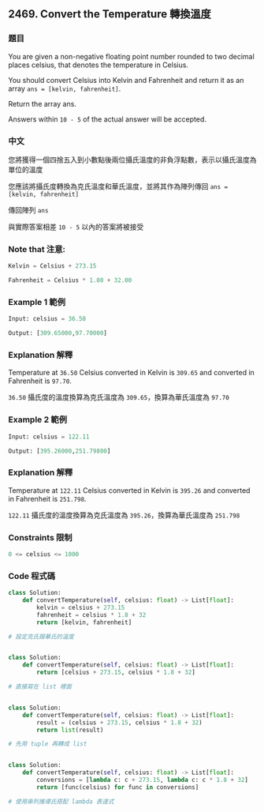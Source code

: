 ## 2469. Convert the Temperature 轉換溫度

### 題目

You are given a non-negative floating point number rounded to two decimal places celsius, that denotes the temperature in Celsius.

You should convert Celsius into Kelvin and Fahrenheit and return it as an array `ans = [kelvin, fahrenheit]`.

Return the array ans.

Answers within `10 - 5` of the actual answer will be accepted.

### 中文

您將獲得一個四捨五入到小數點後兩位攝氏溫度的非負浮點數，表示以攝氏溫度為單位的溫度

您應該將攝氏度轉換為克氏溫度和華氏溫度，並將其作為陣列傳回 `ans = [kelvin, fahrenheit]`

傳回陣列 `ans`

與實際答案相差 `10 - 5` 以內的答案將被接受

### Note that 注意:

```py
Kelvin = Celsius + 273.15

Fahrenheit = Celsius * 1.80 + 32.00
```

### Example 1 範例

```py
Input: celsius = 36.50

Output: [309.65000,97.70000]
```

### Explanation 解釋

Temperature at `36.50` Celsius converted in Kelvin is `309.65` and converted in Fahrenheit is `97.70`.

`36.50` 攝氏度的溫度換算為克氏溫度為 `309.65`，換算為華氏溫度為 `97.70`

### Example 2 範例

```py
Input: celsius = 122.11

Output: [395.26000,251.79800]
```

### Explanation 解釋

Temperature at `122.11` Celsius converted in Kelvin is `395.26` and converted in Fahrenheit is `251.798`.

`122.11` 攝氏度的溫度換算為克氏溫度為 `395.26`，換算為華氏溫度為 `251.798`

### Constraints 限制

```py
0 <= celsius <= 1000
```

### Code 程式碼

```py
class Solution:
    def convertTemperature(self, celsius: float) -> List[float]:
        kelvin = celsius + 273.15
        fahrenheit = celsius * 1.8 + 32
        return [kelvin, fahrenheit]

# 設定克氏跟華氏的溫度


class Solution:
    def convertTemperature(self, celsius: float) -> List[float]:
        return [celsius + 273.15, celsius * 1.8 + 32]

# 直接寫在 list 裡面


class Solution:
    def convertTemperature(self, celsius: float) -> List[float]:
        result = (celsius + 273.15, celsius * 1.8 + 32)
        return list(result)

# 先用 tuple 再轉成 list


class Solution:
    def convertTemperature(self, celsius: float) -> List[float]:
        conversions = [lambda c: c + 273.15, lambda c: c * 1.8 + 32]
        return [func(celsius) for func in conversions]

# 使用串列推導氏搭配 lambda 表達式
```